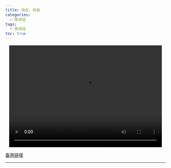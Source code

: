 ```yaml
---
title: 向左，向右
categories:
  - 陈诗远
tags:
  - 陈诗远
toc: true 
---
```




<p style="text-align:center">
   <video width="480" height="320" controls>
       <source src="/video/csy/19.mp4">
   </video>
</p>
 <p><a href="/video/csy/19.mp4">备用链接</a></p>
 
---






